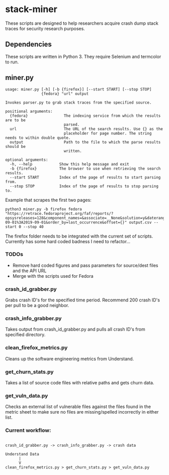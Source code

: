 # stack-miner
These scripts are designed to help researchers acquire crash dump stack traces for security research purposes.

## Dependencies

These scripts are written in Python 3. They require Selenium and termcolor to run.

## miner.py

```
usage: miner.py [-h] [-b {firefox}] [--start START] [--stop STOP]
                {fedora} "url" output

Invokes parser.py to grab stack traces from the specified source.

positional arguments:
  {fedora}                The indexing service from which the results are to be
                          parsed.
  url                     The URL of the search results. Use {} as the
                          placeholder for page number. The string needs to within double quote.
  output                  Path to the file to which the parse results should be
                          written.

optional arguments:
  -h, --help            Show this help message and exit
  -b {firefox}          The browser to use when retrieving the search results.
  --start START         Index of the page of results to start parsing from.
  --stop STOP           Index of the page of results to stop parsing to.
```
Example that scrapes the first two pages:

```
python3 miner.py -b firefox fedora "https://retrace.fedoraproject.org/faf/reports/?opsysreleases=128&component_names=&associate=__None&solution=y&daterange=2018-09-01%3A2019-09-01&order_by=last_occurrence&offset={}" output.csv --start 0 --stop 40
```

The firefox folder needs to be integrated with the current set of scripts. Currently has some hard coded badness I need to refactor...

### TODOs

* Remove hard coded figures and pass parameters for source/dest files and the API URL
* Merge with the scripts used for Fedora

### crash_id_grabber.py

Grabs crash ID's for the specified time period. Recommend 200 crash ID's per pull to be a good neighbor.

### crash_info_grabber.py

Takes output from crash_id_grabber.py and pulls all crash ID's from specified directory.

### clean_firefox_metrics.py

Cleans up the software engineering metrics from Understand.

### get_churn_stats.py

Takes a list of source code files with relative paths and gets churn data.

### get_vuln_data.py

Checks an external list of vulnerable files against the files found in the metric sheet to make sure no files are missing/spelled incorrectly in either list.

### Current workflow:

```

crash_id_grabber.py -> crash_info_grabber.py -> crash data

Understand Data
      |
      V
clean_firefox_metrics.py > get_churn_stats.py > get_vuln_data.py
```
